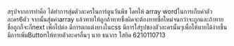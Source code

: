 สรุปจากการทำคือ ได้ทำการสุ่มตัวละครในการ์ตูนวันพีช โดยให้ array wordในการเก็บค่าตัวละคร6ตัว จากนั้นสุ่มค่าarray แล้วทายให้ถูกถ้าทายชื่อผิดจะต้องทายชื่อใหม่จนกว่าจะถูกและถ้าทายชื่อถูกก็จะก็next เพื่อไปต่อ มีการตกแต่งบางในcss มีการใส่รูปของตัวละครนั้นๆเพื่อให้ทายได้ง่ายชึ้น มีการเพิ่มButtonให้ทายตัวละครอื่นๆ
นาย ธนากร ใสยิด 6210110713